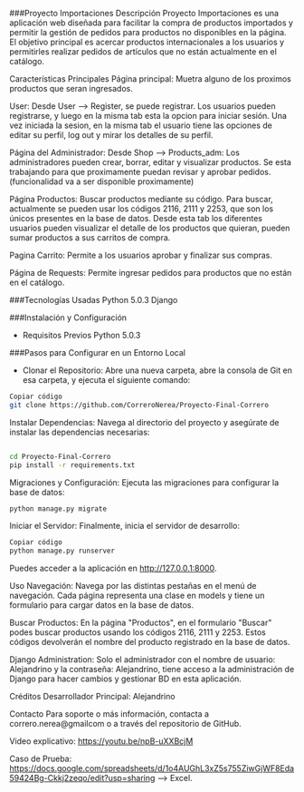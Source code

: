 ###Proyecto Importaciones
Descripción
Proyecto Importaciones es una aplicación web diseñada para facilitar la compra de productos importados y permitir la gestión de pedidos para productos no disponibles en la página. El objetivo principal es acercar productos internacionales a los usuarios y permitirles realizar pedidos de artículos que no están actualmente en el catálogo.

Características Principales
Página principal:
Muetra alguno de los proximos productos que seran ingresados.

User:
Desde User --> Register, se puede registrar. Los usuarios pueden registrarse, y luego en la misma tab esta la opcion para iniciar sesión.
Una vez iniciada la sesion, en la misma tab el usuario tiene las opciones de editar su perfil, log out y mirar los detalles de su perfil.

Página del Administrador:
Desde Shop --> Products_adm:
Los administradores pueden crear, borrar, editar y visualizar productos. 
Se esta trabajando para que proximamente puedan revisar y aprobar pedidos. (funcionalidad va a ser disponible proximamente)

Página Productos:
Buscar productos mediante su código.
Para buscar, actualmente se pueden usar los códigos 2116, 2111 y 2253, que son los únicos presentes en la base de datos.
Desde esta tab los diferentes usuarios pueden visualizar el detalle de los productos que quieran, pueden sumar productos a sus carritos de compra.

Pagina Carrito:
Permite a los usuarios aprobar y finalizar sus compras.

Página de Requests:
Permite ingresar pedidos para productos que no están en el catálogo.

###Tecnologías Usadas
Python 5.0.3 
Django

###Instalación y Configuración
* Requisitos Previos
Python 5.0.3

###Pasos para Configurar en un Entorno Local
* Clonar el Repositorio:
Abre una nueva carpeta, abre la consola de Git en esa carpeta, y ejecuta el siguiente comando:

```bash
Copiar código
git clone https://github.com/CorreroNerea/Proyecto-Final-Correro
```

Instalar Dependencias:
Navega al directorio del proyecto y asegúrate de instalar las dependencias necesarias:

```bash

cd Proyecto-Final-Correro
pip install -r requirements.txt
```

Migraciones y Configuración:
Ejecuta las migraciones para configurar la base de datos:
```bash
python manage.py migrate
```

Iniciar el Servidor:
Finalmente, inicia el servidor de desarrollo:

```bash
Copiar código
python manage.py runserver
```
Puedes acceder a la aplicación en http://127.0.0.1:8000.

Uso
Navegación:
Navega por las distintas pestañas en el menú de navegación. Cada página representa una clase en models y tiene un formulario para cargar datos en la base de datos.

Buscar Productos:
En la página "Productos", en el formulario "Buscar" podes buscar productos usando los códigos  2116, 2111 y 2253. Estos códigos devolverán el nombre del producto registrado en la base de datos.

Django Administration:
Solo el administrador con el nombre de usuario: Alejandrino y la contraseña: Alejandrino, tiene acceso a la administración de Django para hacer cambios y gestionar BD en esta aplicación.

Créditos
Desarrollador Principal: Alejandrino

Contacto
Para soporte o más información, contacta a correro.nerea@gmailcom o a través del repositorio de GitHub.

Video explicativo:
https://youtu.be/npB-uXXBcjM

Caso de Prueba:
https://docs.google.com/spreadsheets/d/1o4AUGhL3xZ5s755ZiwGjWF8Eda59424Bg-Ckkj2zeqo/edit?usp=sharing --> Excel.
